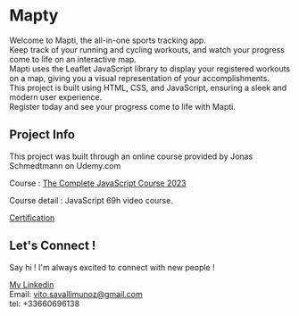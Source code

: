 # Mapty

Welcome to Mapti, the all-in-one sports tracking app. <br /> Keep track of your running and cycling workouts, and watch your progress come to life on an interactive map. <br /> Mapti uses the Leaflet JavaScript library to display your registered workouts on a map, giving you a visual representation of your accomplishments.<br /> This project is built using HTML, CSS, and JavaScript, ensuring a sleek and modern user experience. <br /> Register today and see your progress come to life with Mapti.


## Project Info

This project was built through an online course provided by Jonas Schmedtmann on Udemy.com

Course : [The Complete JavaScript Course 2023](https://www.udemy.com/course/the-complete-javascript-course/)

Course detail : JavaScript 69h video course.

[Certification](https://www.udemy.com/certificate/UC-c546146c-af07-4cbe-9461-bbb4f7f6402a/)

## Let's Connect !

Say hi ! I'm always excited to connect with new people !

[My Linkedin](https://www.linkedin.com/in/vito-savalli/)  
Email: vito.savallimunoz@gmail.com  
tel: +33660696138
